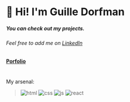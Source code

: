 # 👋 Hi! I'm Guille Dorfman
##### You can check out my projects.

###### Feel free to add me on [LinkedIn](https://www.linkedin.com/in/guille-dorfman/)

#### [Porfolio](https://guilledorfman.netlify.app/)
#
My arsenal:
> ![html][HTML] ![css][CSS] ![js][JS] ![react][REACT]


[HTML]:https://res.cloudinary.com/dxoqq4yvo/image/upload/c_scale,q_100,w_80/v1642186935/HTMLMark_yahv2g.png
[CSS]: https://res.cloudinary.com/dxoqq4yvo/image/upload/c_scale,q_100,w_80/v1642186935/CSSMark_lwwsbe.png
[JS]: https://res.cloudinary.com/dxoqq4yvo/image/upload/c_scale,q_100,w_80/v1642186935/JSMark_bm7nci.png
[REACT]: https://res.cloudinary.com/dxoqq4yvo/image/upload/c_scale,q_100,w_80/v1642186935/ReactMark_udafhn.png
[SASS]: https://res.cloudinary.com/dxoqq4yvo/image/upload/v1645053108/porfolio/sass_xlxt7g.svg
